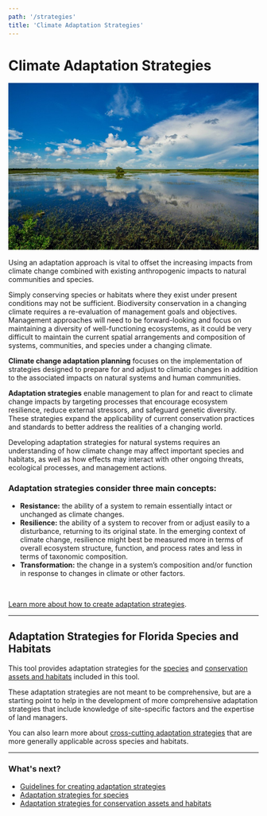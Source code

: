 ```yaml
---
path: '/strategies'
title: 'Climate Adaptation Strategies'
---
```


# Climate Adaptation Strategies

<!-- https://www.flickr.com/photos/bigcypressnps/34995275304/ -->

![Big Cypress National Preserve](34995275304_3a114067a4_k.jpg 'Big Cypress National Preserve. Photo: NPS.')

Using an adaptation approach is vital to offset the increasing impacts from climate change combined with existing anthropogenic impacts to natural communities and species.

Simply conserving species or habitats where they exist under present conditions may not be sufficient. Biodiversity conservation in a changing climate requires a re-evaluation of management goals and objectives. Management approaches will need to be forward-looking and focus on maintaining a diversity of well-functioning ecosystems, as it could be very difficult to maintain the current spatial arrangements and composition of systems, communities, and species under a changing climate.

**Climate change adaptation planning** focuses on the implementation of strategies designed to prepare for and adjust to climatic changes in addition to the associated impacts on natural systems and human communities.

**Adaptation strategies** enable management to plan for and react to climate change impacts by targeting processes that encourage ecosystem resilience, reduce external stressors, and safeguard genetic diversity. These strategies expand the applicability of current conservation practices and standards to better address the realities of a changing world.

Developing adaptation strategies for natural systems requires an understanding of how climate change may affect important species and habitats, as well as how effects may interact with other ongoing threats, ecological processes, and management actions.

### Adaptation strategies consider three main concepts:

- **Resistance:** the ability of a system to remain essentially intact or unchanged as climate changes.
- **Resilience:** the ability of a system to recover from or adjust easily to a disturbance, returning to its original state. In the emerging context of climate change, resilience might best be measured more in terms of overall ecosystem structure, function, and process rates and less in terms of taxonomic composition.
- **Transformation:** the change in a system’s composition and/or function in response to changes in climate or other factors.

<br />

[Learn more about how to create adaptation strategies](/strategies/guidelines).

---

## Adaptation Strategies for Florida Species and Habitats

This tool provides adaptation strategies for the [species](/species) and [conservation assets and habitats](/habitats) included in this tool.

These adaptation strategies are not meant to be comprehensive, but are a starting point to help in the development of more comprehensive adaptation strategies that include knowledge of site-specific factors and the expertise of land managers.

You can also learn more about [cross-cutting adaptation strategies](/strategies/crosscutting) that are more generally applicable across species and habitats.

<hr class="divider" />

### What's next?

- [Guidelines for creating adaptation strategies](/strategies/guidelines)
- [Adaptation strategies for species](/strategies/species)
- [Adaptation strategies for conservation assets and habitats](/strategies/habitats)
